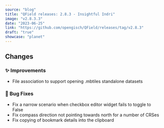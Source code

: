 ```yaml
---
source: "blog"
title: "QField releases: 2.8.3 - Insightful Indri"
image: "v2.8.3.3"
date: "2023-06-25"
link: "https://github.com/opengisch/QField/releases/tag/v2.8.3"
draft: "true"
showcase: "planet"
---
```


<h2>Changes</h2>
<h3>✨ Improvements</h3>
<ul>
<li>File association to support opening .mbtiles standalone datasets</li>
</ul>
<h3><g-emoji class="g-emoji" alias="bug" fallback-src="https://github.githubassets.com/images/icons/emoji/unicode/1f41b.png">🐛</g-emoji> Bug Fixes</h3>
<ul>
<li>Fix a narrow scenario when checkbox editor widget fails to toggle to False</li>
<li>Fix compass direction not pointing towards north for a number of CRSes</li>
<li>Fix copying of bookmark details into the clipboard</li>
</ul>
